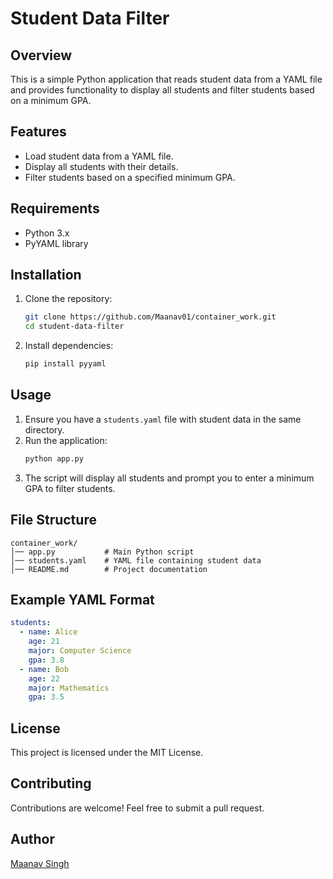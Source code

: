 # Student Data Filter

## Overview
This is a simple Python application that reads student data from a YAML file and provides functionality to display all students and filter students based on a minimum GPA.

## Features
- Load student data from a YAML file.
- Display all students with their details.
- Filter students based on a specified minimum GPA.

## Requirements
- Python 3.x
- PyYAML library

## Installation
1. Clone the repository:
   ```sh
   git clone https://github.com/Maanav01/container_work.git
   cd student-data-filter
   ```
2. Install dependencies:
   ```sh
   pip install pyyaml
   ```

## Usage
1. Ensure you have a `students.yaml` file with student data in the same directory.
2. Run the application:
   ```sh
   python app.py
   ```
3. The script will display all students and prompt you to enter a minimum GPA to filter students.

## File Structure
```
container_work/
│── app.py           # Main Python script
│── students.yaml    # YAML file containing student data
│── README.md        # Project documentation
```

## Example YAML Format
```yaml
students:
  - name: Alice
    age: 21
    major: Computer Science
    gpa: 3.8
  - name: Bob
    age: 22
    major: Mathematics
    gpa: 3.5
```

## License
This project is licensed under the MIT License.

## Contributing
Contributions are welcome! Feel free to submit a pull request.

## Author
[Maanav Singh](https://github.com/Maanav01)

